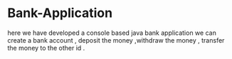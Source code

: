 # Bank-Application

here we have developed a console based java bank application 
we can create a bank account , deposit the money ,withdraw the money , transfer the money to the other id .
